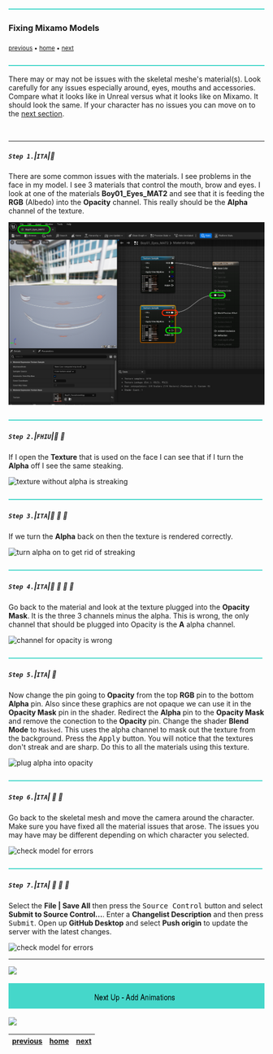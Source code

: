 ![](../images/line3.png)

### Fixing Mixamo Models

<sub>[previous](../character-anim/README.md#user-content-download-character--animations) • [home](../README.md#user-content-ue4-animations) • [next](../add-animations/README.md#user-content-add-animations)</sub>

![](../images/line3.png)

There may or may not be issues with the skeletal meshe's material(s). Look carefully for any issues especially around, eyes, mouths and accessories. Compare what it looks like in Unreal versus what it looks like on Mixamo.  It should look the same. If your character has no issues you can move on to the [next section](../add-animations/README.md#user-content-add-animations).

<br>

---

##### `Step 1.`\|`ITA`|:small_blue_diamond:

There are some common issues with the materials. I see problems in the face in my model. I see 3 materials that control the mouth, brow and eyes. I look at one of the materials **Boy01_Eyes_MAT2** and see that it is feeding the **RGB** (Albedo) into the **Opacity** channel.  This really should be the **Alpha** channel of the texture.

![streaks in face material](images/IssueWithAlpha.png)

![](../images/line2.png)

##### `Step 2.`\|`FHIU`|:small_blue_diamond: :small_blue_diamond: 

If I open the **Texture** that is used on the face I can see that if I turn the **Alpha** off I see the same steaking.

![texture without alpha is streaking](images/TextWithoutAlpha.jpg)

![](../images/line2.png)

##### `Step 3.`\|`ITA`|:small_blue_diamond: :small_blue_diamond: :small_blue_diamond:

If we turn the **Alpha** back on then the texture is rendered correctly.

![turn alpha on to get rid of streaking](images/TextWithAlpha.jpg)

![](../images/line2.png)

##### `Step 4.`\|`ITA`|:small_blue_diamond: :small_blue_diamond: :small_blue_diamond: :small_blue_diamond:

Go back to the material and look at the texture plugged into the **Opacity Mask**. It is the three 3 channels minus the alpha. This is wrong, the only channel that should be plugged into Opacity is the **A** alpha channel.

![channel for opacity is wrong](images/ChannelForOpacityIsWrong.png)

![](../images/line2.png)

##### `Step 5.`\|`ITA`| :small_orange_diamond:

Now change the pin going to **Opacity** from the top **RGB** pin to the bottom **Alpha** pin. Also since these graphics are not opaque we can use it in the **Opacity Mask** pin in the shader.  Redirect the **Alpha** pin to the **Opacity Mask** and remove the conection to the **Opacity** pin.  Change the shader **Blend Mode** to `Masked`. This uses the alpha channel to mask out the texture from the background. Press the <kbd>Apply</kbd> button.  You will notice that the textures don't streak and are sharp.  Do this to all the materials using this texture.

![plug alpha into opacity](images/ChannelForOpacityCorrected.png)

![](../images/line2.png)

##### `Step 6.`\|`ITA`| :small_orange_diamond: :small_blue_diamond:

Go back to the skeletal mesh and move the camera around the character. Make sure you have fixed all the material issues that arose. The issues you may have may be different depending on which character you selected.

![check model for errors](images/ModelFixedMaterials.jpg)

![](../images/line2.png)

##### `Step 7.`\|`ITA`| :small_orange_diamond: :small_blue_diamond: :small_blue_diamond:

Select the **File | Save All** then press the <kbd>Source Control</kbd> button and select **Submit to Source Control...**.  Enter a **Changelist Description** and then press <kbd>Submit</kbd>.  Open up **GitHub Desktop** and select **Push origin** to update the server with the latest changes.


![check model for errors](images/GitHub.png)

___


![](../images/line1.png)

<!-- <img src="https://via.placeholder.com/1000x100/45D7CA/000000/?text=Next Up - Add Animations"> -->
![next up next tile](images/banner.png)

![](../images/line1.png)

| [previous](../character-anim/README.md#user-content-download-character--animations)| [home](../README.md#user-content-ue4-animations) | [next](../add-animations/README.md#user-content-add-animations)|
|---|---|---|

